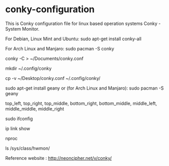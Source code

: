 # conky-configuration


This is Conky configuration file for linux based operation systems 
Conky - System Monitor.

For Debian, Linux Mint and Ubuntu:
sudo apt-get install conky-all

For Arch Linux and Manjaro:
sudo pacman -S conky

conky -C > ~/Documents/conky.conf

mkdir ~/.config/conky

cp -v ~/Desktop/conky.conf ~/.config/conky/

sudo apt-get install geany
or (for Arch Linux and Manjaro):
sudo pacman -S geany

top_left, top_right, top_middle, bottom_right, bottom_middle, middle_left, middle_middle, middle_right

sudo ifconfig

ip link show

nproc

ls /sys/class/hwmon/


Reference website : http://neoncipher.net/v/conky/ 
